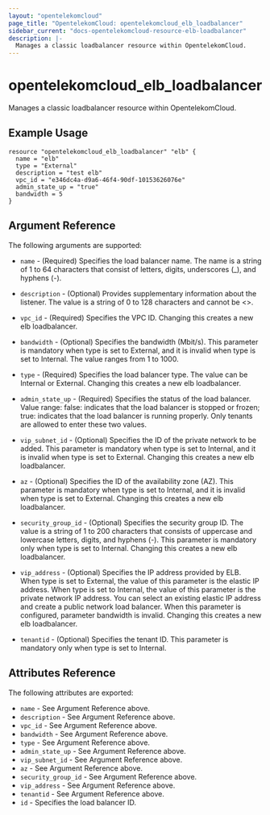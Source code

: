 ```yaml
---
layout: "opentelekomcloud"
page_title: "OpentelekomCloud: opentelekomcloud_elb_loadbalancer"
sidebar_current: "docs-opentelekomcloud-resource-elb-loadbalancer"
description: |-
  Manages a classic loadbalancer resource within OpentelekomCloud.
---
```


# opentelekomcloud\_elb\_loadbalancer

Manages a classic loadbalancer resource within OpentelekomCloud.

## Example Usage

```hcl
resource "opentelekomcloud_elb_loadbalancer" "elb" {
  name = "elb"
  type = "External"
  description = "test elb"
  vpc_id = "e346dc4a-d9a6-46f4-90df-10153626076e"
  admin_state_up = "true"
  bandwidth = 5
}
```

## Argument Reference

The following arguments are supported:

* `name` - (Required) Specifies the load balancer name. The name is a string
    of 1 to 64 characters that consist of letters, digits, underscores (_),
    and hyphens (-).

* `description` - (Optional) Provides supplementary information about the
    listener. The value is a string of 0 to 128 characters and cannot be <>.

* `vpc_id` - (Required) Specifies the VPC ID. Changing this creates a new
    elb loadbalancer.

* `bandwidth` - (Optional) Specifies the bandwidth (Mbit/s). This parameter
    is mandatory when type is set to External, and it is invalid when type
    is set to Internal. The value ranges from 1 to 1000.

* `type` - (Required) Specifies the load balancer type. The value can be
    Internal or External. Changing this creates a new elb loadbalancer.

* `admin_state_up` - (Required) Specifies the status of the load balancer.
    Value range: false: indicates that the load balancer is stopped or
    frozen; true: indicates that the load balancer is running properly.
    Only tenants are allowed to enter these two values.

* `vip_subnet_id` - (Optional) Specifies the ID of the private network
    to be added. This parameter is mandatory when type is set to Internal,
    and it is invalid when type is set to External. Changing this creates a
    new elb loadbalancer.

* `az` - (Optional) Specifies the ID of the availability zone (AZ). This
    parameter is mandatory when type is set to Internal, and it is invalid
    when type is set to External. Changing this creates a new elb
    loadbalancer.

* `security_group_id` - (Optional) Specifies the security group ID. The
    value is a string of 1 to 200 characters that consists of uppercase and
    lowercase letters, digits, and hyphens (-). This parameter is mandatory
    only when type is set to Internal. Changing this creates a new elb
    loadbalancer.

* `vip_address` - (Optional) Specifies the IP address provided by ELB.
    When type is set to External, the value of this parameter is the elastic
    IP address. When type is set to Internal, the value of this parameter is
    the private network IP address. You can select an existing elastic IP address
    and create a public network load balancer. When this parameter is configured,
    parameter bandwidth is invalid. Changing this creates a new elb loadbalancer.

* `tenantid` - (Optional) Specifies the tenant ID. This parameter is mandatory
    only when type is set to Internal.

## Attributes Reference

The following attributes are exported:

* `name` - See Argument Reference above.
* `description` - See Argument Reference above.
* `vpc_id` - See Argument Reference above.
* `bandwidth` - See Argument Reference above.
* `type` - See Argument Reference above.
* `admin_state_up` - See Argument Reference above.
* `vip_subnet_id` - See Argument Reference above.
* `az` - See Argument Reference above.
* `security_group_id` - See Argument Reference above.
* `vip_address` - See Argument Reference above.
* `tenantid` - See Argument Reference above.
* `id` - Specifies the load balancer ID.
